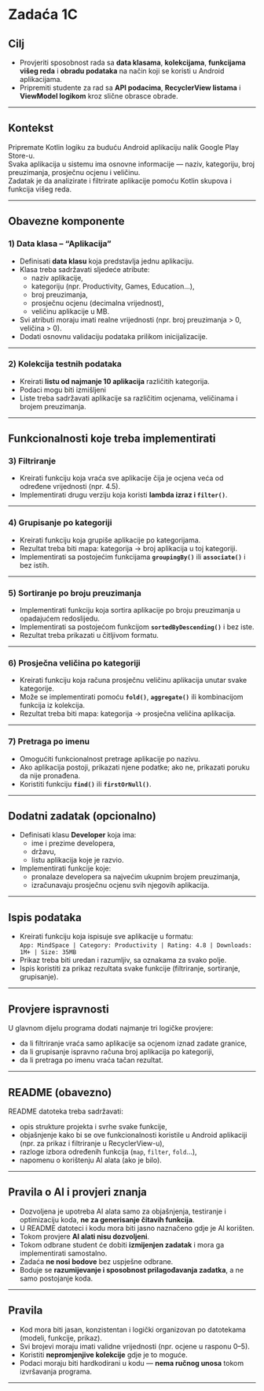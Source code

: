 # Zadaća 1C 

## Cilj
- Provjeriti sposobnost rada sa **data klasama**, **kolekcijama**, **funkcijama višeg reda** i **obradu podataka** na način koji se koristi u Android aplikacijama.  
- Pripremiti studente za rad sa **API podacima**, **RecyclerView listama** i **ViewModel logikom** kroz slične obrasce obrade.

---

## Kontekst
Pripremate Kotlin logiku za buduću Android aplikaciju nalik Google Play Store-u.  
Svaka aplikacija u sistemu ima osnovne informacije — naziv, kategoriju, broj preuzimanja, prosječnu ocjenu i veličinu.  
Zadatak je da analizirate i filtrirate aplikacije pomoću Kotlin skupova i funkcija višeg reda.

---

## Obavezne komponente

### 1) **Data klasa – “Aplikacija”**
- Definisati **data klasu** koja predstavlja jednu aplikaciju.  
- Klasa treba sadržavati sljedeće atribute:
  - naziv aplikacije,  
  - kategoriju (npr. Productivity, Games, Education...),  
  - broj preuzimanja,  
  - prosječnu ocjenu (decimalna vrijednost),  
  - veličinu aplikacije u MB.  
- Svi atributi moraju imati realne vrijednosti (npr. broj preuzimanja > 0, veličina > 0).  
- Dodati osnovnu validaciju podataka prilikom inicijalizacije.

---

### 2) **Kolekcija testnih podataka**
- Kreirati **listu od najmanje 10 aplikacija** različitih kategorija.  
- Podaci mogu biti izmišljeni
- Liste treba sadržavati aplikacije sa različitim ocjenama, veličinama i brojem preuzimanja.

---

## Funkcionalnosti koje treba implementirati

### 3) **Filtriranje**
- Kreirati funkciju koja vraća sve aplikacije čija je ocjena veća od određene vrijednosti (npr. 4.5).  
- Implementirati drugu verziju koja koristi **lambda izraz i `filter()`**.

---

### 4) **Grupisanje po kategoriji**
- Kreirati funkciju koja grupiše aplikacije po kategorijama.  
- Rezultat treba biti mapa: kategorija → broj aplikacija u toj kategoriji.  
- Implementirati sa postojećim funkcijama **`groupingBy()`** ili **`associate()`** i bez istih.

---

### 5) **Sortiranje po broju preuzimanja**
- Implementirati funkciju koja sortira aplikacije po broju preuzimanja u opadajućem redoslijedu.  
- Implementirati sa postojećom funkcijom  **`sortedByDescending()`** i bez iste. 
- Rezultat treba prikazati u čitljivom formatu.

---

### 6) **Prosječna veličina po kategoriji**
- Kreirati funkciju koja računa prosječnu veličinu aplikacija unutar svake kategorije.  
- Može se implementirati pomoću **`fold()`**, **`aggregate()`** ili kombinacijom funkcija iz kolekcija.  
- Rezultat treba biti mapa: kategorija → prosječna veličina aplikacija.

---

### 7) **Pretraga po imenu**
- Omogućiti funkcionalnost pretrage aplikacije po nazivu.  
- Ako aplikacija postoji, prikazati njene podatke; ako ne, prikazati poruku da nije pronađena.  
- Koristiti funkciju **`find()`** ili **`firstOrNull()`**.

---

## Dodatni zadatak (opcionalno)
- Definisati klasu **Developer** koja ima:
  - ime i prezime developera,  
  - državu,  
  - listu aplikacija koje je razvio.  
- Implementirati funkcije koje:
  - pronalaze developera sa najvećim ukupnim brojem preuzimanja,  
  - izračunavaju prosječnu ocjenu svih njegovih aplikacija.  


---

## Ispis podataka
- Kreirati funkciju koja ispisuje sve aplikacije u formatu:  
  `App: MindSpace | Category: Productivity | Rating: 4.8 | Downloads: 1M+ | Size: 35MB`  
- Prikaz treba biti uredan i razumljiv, sa oznakama za svako polje.  
- Ispis koristiti za prikaz rezultata svake funkcije (filtriranje, sortiranje, grupisanje).

---

## Provjere ispravnosti
U glavnom dijelu programa dodati najmanje tri logičke provjere:
- da li filtriranje vraća samo aplikacije sa ocjenom iznad zadate granice,  
- da li grupisanje ispravno računa broj aplikacija po kategoriji,  
- da li pretraga po imenu vraća tačan rezultat.

---

## README (obavezno)
README datoteka treba sadržavati:
- opis strukture projekta i svrhe svake funkcije,  
- objašnjenje kako bi se ove funkcionalnosti koristile u Android aplikaciji (npr. za prikaz i filtriranje u RecyclerView-u),  
- razloge izbora određenih funkcija (`map`, `filter`, `fold`...),  
- napomenu o korištenju AI alata (ako je bilo).

---

## Pravila o AI i provjeri znanja
- Dozvoljena je upotreba AI alata samo za objašnjenja, testiranje i optimizaciju koda, **ne za generisanje čitavih funkcija**.  
- U README datoteci i kodu mora biti jasno naznačeno gdje je AI korišten.  
- Tokom provjere **AI alati nisu dozvoljeni**.  
- Tokom odbrane student će dobiti **izmijenjen zadatak** i mora ga implementirati samostalno.  
- Zadaća **ne nosi bodove** bez uspješne odbrane.  
- Boduje se **razumijevanje i sposobnost prilagođavanja zadatka**, a ne samo postojanje koda.

---

## Pravila 
- Kod mora biti jasan, konzistentan i logički organizovan po datotekama (modeli, funkcije, prikaz).  
- Svi brojevi moraju imati validne vrijednosti (npr. ocjene u rasponu 0–5).  
- Koristiti **nepromjenjive kolekcije** gdje je to moguće.  
- Podaci moraju biti hardkodirani u kodu — **nema ručnog unosa** tokom izvršavanja programa.

---
